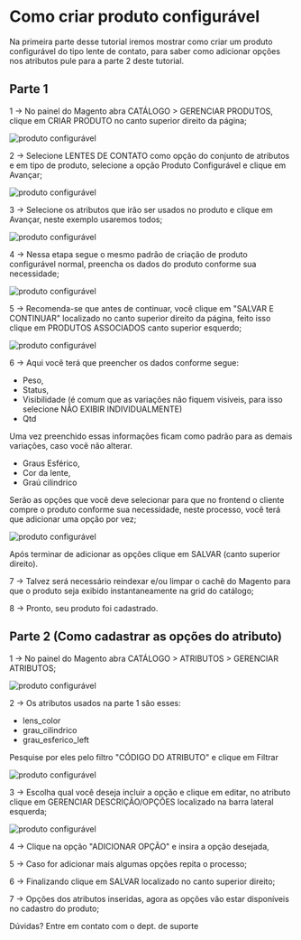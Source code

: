 # Como criar produto configurável

Na primeira parte desse tutorial iremos mostrar como criar um produto configurável do tipo lente de contato, para saber como adicionar opções nos atributos pule para a parte 2 deste tutorial.

## Parte 1

1 -> No painel do Magento abra CATÁLOGO > GERENCIAR PRODUTOS, clique em CRIAR PRODUTO no canto superior direito da página;

![produto configurável](https://github.com/Buzz-Dev-Web/Tutoriais/blob/master/Magento_1/10%20-%20Como%20criar%20produto%20configurável%20(Lentes%20de%20contato)/images/imagem1.png)

2 -> Selecione LENTES DE CONTATO como opção do conjunto de atributos e em tipo de produto, selecione a opção Produto Configurável e clique em Avançar;

![produto configurável](https://github.com/Buzz-Dev-Web/Tutoriais/blob/master/Magento_1/10%20-%20Como%20criar%20produto%20configurável%20(Lentes%20de%20contato)/images/imagem1.png)

3 -> Selecione os atributos que irão ser usados no produto e clique em Avançar, neste exemplo usaremos todos;

![produto configurável](https://github.com/Buzz-Dev-Web/Tutoriais/blob/master/Magento_1/10%20-%20Como%20criar%20produto%20configurável%20(Lentes%20de%20contato)/images/imagem1.png)

4 -> Nessa etapa segue o mesmo padrão de criação de produto configurável normal, preencha os dados do produto conforme sua necessidade;

![produto configurável](https://github.com/Buzz-Dev-Web/Tutoriais/blob/master/Magento_1/10%20-%20Como%20criar%20produto%20configurável%20(Lentes%20de%20contato)/images/imagem1.png)

5 -> Recomenda-se que antes de continuar, você clique em "SALVAR E CONTINUAR" localizado no canto superior direito da página, feito isso clique em PRODUTOS ASSOCIADOS canto superior esquerdo;

![produto configurável](https://github.com/Buzz-Dev-Web/Tutoriais/blob/master/Magento_1/10%20-%20Como%20criar%20produto%20configurável%20(Lentes%20de%20contato)/images/imagem1.png)

6 -> Aqui você terá que preencher os dados conforme segue:

* Peso, 
* Status, 
* Visibilidade (é comum que as variações não fiquem visiveis, para isso selecione NÃO EXIBIR INDIVIDUALMENTE)
* Qtd 

Uma vez preenchido essas informações ficam como padrão para as demais variações, caso você não alterar. 

* Graus Esférico, 
* Cor da lente,
* Graú cilindrico 

Serão as opções que você deve selecionar para que no frontend o cliente compre o produto conforme sua necessidade, neste processo, você terá que adicionar uma opção por vez;

![produto configurável](https://github.com/Buzz-Dev-Web/Tutoriais/blob/master/Magento_1/10%20-%20Como%20criar%20produto%20configurável%20(Lentes%20de%20contato)/images/imagem1.png)

Após terminar de adicionar as opções clique em SALVAR (canto superior direito).

7 -> Talvez será necessário reindexar e/ou limpar o cachê do Magento para que o produto seja exibido instantaneamente na grid do catálogo;

8 -> Pronto, seu produto foi cadastrado.

## Parte 2 (Como cadastrar as opções do atributo)

1 -> No painel do Magento abra CATÁLOGO > ATRIBUTOS > GERENCIAR ATRIBUTOS;

![produto configurável](https://github.com/Buzz-Dev-Web/Tutoriais/blob/master/Magento_1/10%20-%20Como%20criar%20produto%20configurável%20(Lentes%20de%20contato)/images/imagem1.png)

2 -> Os atributos usados na parte 1 são esses:

* lens_color
* grau_cilindrico
* grau_esferico_left

Pesquise por eles pelo filtro "CÓDIGO DO ATRIBUTO" e clique em Filtrar

![produto configurável](https://github.com/Buzz-Dev-Web/Tutoriais/blob/master/Magento_1/10%20-%20Como%20criar%20produto%20configurável%20(Lentes%20de%20contato)/images/imagem1.png)

3 -> Escolha qual você deseja incluir a opção e clique em editar, no atributo clique em GERENCIAR DESCRIÇÃO/OPÇÕES localizado na barra lateral esquerda;

![produto configurável](https://github.com/Buzz-Dev-Web/Tutoriais/blob/master/Magento_1/10%20-%20Como%20criar%20produto%20configurável%20(Lentes%20de%20contato)/images/imagem1.png)

4 -> Clique na opção "ADICIONAR OPÇÃO" e insira a opção desejada, 

5 -> Caso for adicionar mais algumas opções repita o processo;

6 -> Finalizando clique em SALVAR localizado no canto superior direito;

7 -> Opções dos atributos inseridas, agora as opções vão estar disponíveis no cadastro do produto;


Dúvidas? Entre em contato com o dept. de suporte